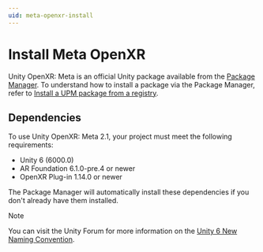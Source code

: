```yaml
---
uid: meta-openxr-install
---
```

# Install Meta OpenXR

Unity OpenXR: Meta is an official Unity package available from the [Package Manager](https://docs.unity3d.com/6000.0/Documentation/Manual/upm-ui.html). To understand how to install a package via the Package Manager, refer to [Install a UPM package from a registry](https://docs.unity3d.com/6000.0/Documentation/Manual/upm-ui-install.html).

## Dependencies

To use Unity OpenXR: Meta 2.1, your project must meet the following requirements:

* Unity 6 (6000.0)
* AR Foundation 6.1.0-pre.4 or newer
* OpenXR Plug-in 1.14.0 or newer

The Package Manager will automatically install these dependencies if you don't already have them installed.

> [!NOTE]
> You can visit the Unity Forum for more information on the [Unity 6 New Naming Convention](https://discussions.unity.com/t/unity-6-new-naming-convention/942214).
